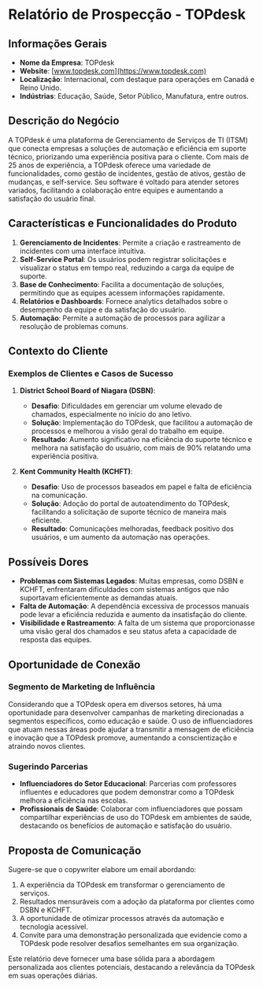# Relatório de Prospecção - TOPdesk

## Informações Gerais

- **Nome da Empresa**: TOPdesk
- **Website**: [www.topdesk.com](https://www.topdesk.com)
- **Localização**: Internacional, com destaque para operações em Canadá e Reino Unido.
- **Indústrias**: Educação, Saúde, Setor Público, Manufatura, entre outros.

## Descrição do Negócio

A TOPdesk é uma plataforma de Gerenciamento de Serviços de TI (ITSM) que conecta empresas a soluções de automação e eficiência em suporte técnico, priorizando uma experiência positiva para o cliente. Com mais de 25 anos de experiência, a TOPdesk oferece uma variedade de funcionalidades, como gestão de incidentes, gestão de ativos, gestão de mudanças, e self-service. Seu software é voltado para atender setores variados, facilitando a colaboração entre equipes e aumentando a satisfação do usuário final.

## Características e Funcionalidades do Produto

1. **Gerenciamento de Incidentes**: Permite a criação e rastreamento de incidentes com uma interface intuitiva.
2. **Self-Service Portal**: Os usuários podem registrar solicitações e visualizar o status em tempo real, reduzindo a carga da equipe de suporte.
3. **Base de Conhecimento**: Facilita a documentação de soluções, permitindo que as equipes acessem informações rapidamente.
4. **Relatórios e Dashboards**: Fornece analytics detalhados sobre o desempenho da equipe e da satisfação do usuário.
5. **Automação**: Permite a automação de processos para agilizar a resolução de problemas comuns.

## Contexto do Cliente

### Exemplos de Clientes e Casos de Sucesso

1. **District School Board of Niagara (DSBN)**:
   - **Desafio**: Dificuldades em gerenciar um volume elevado de chamados, especialmente no início do ano letivo.
   - **Solução**: Implementação do TOPdesk, que facilitou a automação de processos e melhorou a visão geral do trabalho em equipe.
   - **Resultado**: Aumento significativo na eficiência do suporte técnico e melhora na satisfação do usuário, com mais de 90% relatando uma experiência positiva.

2. **Kent Community Health (KCHFT)**:
   - **Desafio**: Uso de processos baseados em papel e falta de eficiência na comunicação.
   - **Solução**: Adoção do portal de autoatendimento do TOPdesk, facilitando a solicitação de suporte técnico de maneira mais eficiente.
   - **Resultado**: Comunicações melhoradas, feedback positivo dos usuários, e um aumento da automação nas operações.

## Possíveis Dores

- **Problemas com Sistemas Legados**: Muitas empresas, como DSBN e KCHFT, enfrentaram dificuldades com sistemas antigos que não suportavam eficientemente as demandas atuais.
- **Falta de Automação**: A dependência excessiva de processos manuais pode levar a eficiência reduzida e aumento da insatisfação do cliente.
- **Visibilidade e Rastreamento**: A falta de um sistema que proporcionasse uma visão geral dos chamados e seu status afeta a capacidade de resposta das equipes.

## Oportunidade de Conexão

### Segmento de Marketing de Influência

Considerando que a TOPdesk opera em diversos setores, há uma oportunidade para desenvolver campanhas de marketing direcionadas a segmentos específicos, como educação e saúde. O uso de influenciadores que atuam nessas áreas pode ajudar a transmitir a mensagem de eficiência e inovação que a TOPdesk promove, aumentando a conscientização e atraindo novos clientes.

### Sugerindo Parcerias

- **Influenciadores do Setor Educacional**: Parcerias com professores influentes e educadores que podem demonstrar como a TOPdesk melhora a eficiência nas escolas.
- **Profissionais de Saúde**: Colaborar com influenciadores que possam compartilhar experiências de uso do TOPdesk em ambientes de saúde, destacando os benefícios de automação e satisfação do usuário.

## Proposta de Comunicação

Sugere-se que o copywriter elabore um email abordando:

1. A experiência da TOPdesk em transformar o gerenciamento de serviços.
2. Resultados mensuráveis com a adoção da plataforma por clientes como DSBN e KCHFT.
3. A oportunidade de otimizar processos através da automação e tecnologia acessível.
4. Convite para uma demonstração personalizada que evidencie como a TOPdesk pode resolver desafios semelhantes em sua organização.

Este relatório deve fornecer uma base sólida para a abordagem personalizada aos clientes potenciais, destacando a relevância da TOPdesk em suas operações diárias.